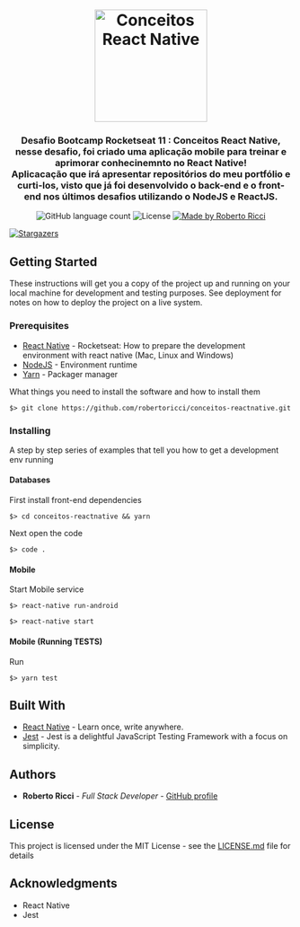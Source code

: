 <h1 align="center">
  <img alt="Conceitos React Native" title="Conceitos React Native" src=".github/gostack-reactnative.png" width="200px" />
</h1>

<h3 align="center">
  Desafio Bootcamp Rocketseat 11 : Conceitos React Native, nesse desafio, foi criado uma aplicação mobile para treinar e aprimorar conhecinemnto no React Native!
  <br>
  Aplicacação que irá apresentar repositórios do meu portfólio e curti-los, visto que já foi desenvolvido o back-end e o front-end nos últimos desafios utilizando o NodeJS e ReactJS.
</h3>

<!-- <p align="center">See in action: <a href="#">click here</a></p> -->

<p align="center">
  <img alt="GitHub language count" src="https://img.shields.io/github/languages/count/robertoricci/desafio-conceitos-reactnative?color=%2304D361">

  <img alt="License" src="https://img.shields.io/badge/license-MIT-%2304D361">

  <a href="https://github.com/robertoricci">
    <img alt="Made by Roberto Ricci" src="https://img.shields.io/badge/made%20by-Roberto%20Ricci-%2304D361">
  </a>

<a href="https://github.com/robertoricci/
desafio-conceitos-reactnative/stargazers">
<img alt="Stargazers" src="https://img.shields.io/github/stars/robertoricci/desafio-conceitos-reactnative?style=social">
</a>

</p>

## Getting Started

These instructions will get you a copy of the project up and running on your local machine for development and testing purposes. See deployment for notes on how to deploy the project on a live system.

### Prerequisites

- [React Native](https://react-native.rocketseat.dev/) - Rocketseat: How to prepare the development environment with react native (Mac, Linux and Windows)
- [NodeJS](https://nodejs.org/en/) - Environment runtime
- [Yarn](https://yarnpkg.com/getting-started/install) - Packager manager

What things you need to install the software and how to install them

```
$> git clone https://github.com/robertoricci/conceitos-reactnative.git
```

### Installing

A step by step series of examples that tell you how to get a development env running

#### Databases

First install front-end dependencies

```
$> cd conceitos-reactnative && yarn
```

Next open the code

```
$> code .
```

#### Mobile

Start Mobile service

```
$> react-native run-android
```

```
$> react-native start
```

#### Mobile (Running TESTS)

Run

```
$> yarn test
```

## Built With

- [React Native](https://reactnative.dev/docs/getting-started) - Learn once, write anywhere.
- [Jest](https://jestjs.io/docs/en/getting-started) - Jest is a delightful JavaScript Testing Framework with a focus on simplicity.

## Authors

- **Roberto Ricci** - _Full Stack Developer_ - [GitHub profile](https://github.com/robertoricci)

## License

This project is licensed under the MIT License - see the [LICENSE.md](https://github.com/robertoricci/conceitos-reactnative/blob/master/LICENSE) file for details

## Acknowledgments

- React Native
- Jest
